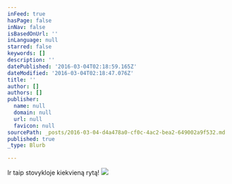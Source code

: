 ```yaml
---
inFeed: true
hasPage: false
inNav: false
isBasedOnUrl: ''
inLanguage: null
starred: false
keywords: []
description: ''
datePublished: '2016-03-04T02:18:59.165Z'
dateModified: '2016-03-04T02:18:47.076Z'
title: ''
author: []
authors: []
publisher:
  name: null
  domain: null
  url: null
  favicon: null
sourcePath: _posts/2016-03-04-d4a478a0-cf0c-4ac2-bea2-649002a9f532.md
published: true
_type: Blurb

---
```

Ir taip stovykloje kiekvieną rytą!
![](https://the-grid-user-content.s3-us-west-2.amazonaws.com/bc0e884d-e90d-49a3-8a9b-c394b04a08c3.jpg)